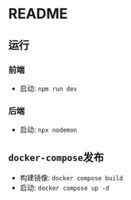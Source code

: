 # README

## 运行

### 前端

- 启动: `npm run dev`

### 后端

- 启动: `npx nodemon`

## `docker-compose`发布

- 构建镜像: `docker compose build`
- 启动: `docker compose up -d`
